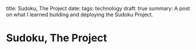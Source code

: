title: Sudoku, The Project
date: 
tags: technology
draft: true
summary: A post on what I learned building and deploying the Sudoku Project.

# Sudoku, The Project

